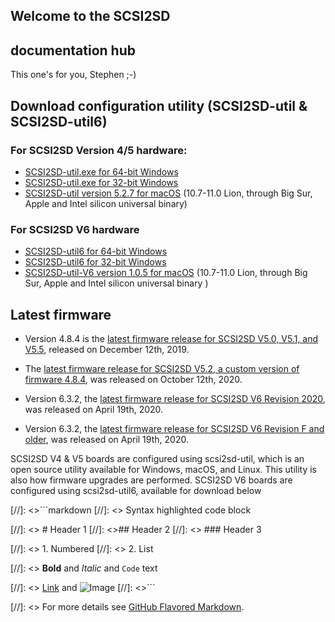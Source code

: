 ## Welcome to the SCSI2SD
## documentation hub

This one's for you, Stephen ;-)

## Download configuration utility (SCSI2SD-util & SCSI2SD-util6)

### For SCSI2SD Version 4/5 hardware:
- [SCSI2SD-util.exe for 64-bit Windows](http://scsi2sd.com/v5/files/v4.8.4-hardware-v5.2/windows/64bit/scsi2sd-util.exe)
- [SCSI2SD-util.exe for 32-bit Windows](http://scsi2sd.com/v5/files/v4.8.4-hardware-v5.2/windows/32bit/scsi2sd-util.exe)
- [SCSI2SD-util version 5.2.7 for macOS](http://github.com/rabbitholecomputing/SCSI2SD/releases/download/5.2.7/SCSI2SD-util.app.zip) (10.7-11.0 Lion, through Big Sur, Apple and Intel silicon universal binary)

### For SCSI2SD V6 hardware

- [SCSI2SD-util6 for 64-bit Windows](http://scsi2sd.com/v6/files/latest/windows/32bit/scsi2sd-util6-x86-6.3.2.zip)
- [SCSI2SD-util6 for 32-bit Windows](http://scsi2sd.com/v6/files/latest/windows/64bit/scsi2sd-util6-x64-6.3.2.zip)
- [SCSI2SD-util-V6 version 1.0.5 for macOS](http://github.com/rabbitholecomputing/SCSI2SD-util-V6/releases/download/1.0.5/SCSI2SD-util-v6.app.zip) (10.7-11.0 Lion, through Big Sur, Apple and Intel silicon universal binary )

## Latest firmware

- Version 4.8.4 is the [latest firmware release for SCSI2SD V5.0, V5.1, and V5.5](http://scsi2sd.com/v5/files/v4.8.4/firmware/firmware_bundle-v4.8.04.scsi2sd), released on December 12th, 2019.

- The [latest firmware release for SCSI2SD V5.2, a custom version of firmware 4.8.4](http://scsi2sd.com/v5/files/v4.8.4-hardware-v5.2/firmware/SCSI2SD-V52.cyacd), was released on October 12th, 2020.

- Version 6.3.2, the [latest firmware release for SCSI2SD V6 Revision 2020](https://www.scsi2sd.com/v6/files/latest/firmware.V6.2020.dfu), was released on April 19th, 2020.

- Version 6.3.2, the [latest firmware release for SCSI2SD V6 Revision F and older](https://www.scsi2sd.com/v6/files/latest/firmware.V6.revF.dfu), was released on April 19th, 2020.

SCSI2SD V4 & V5 boards are configured using scsi2sd-util, which is an open source utility available for Windows, macOS, and Linux. This utility is also how firmware upgrades are performed. 
SCSI2SD V6 boards are configured using scsi2sd-util6, available for download below



[//]: <>```markdown
[//]: <> Syntax highlighted code block

[//]: <> # Header 1
[//]: <>## Header 2
[//]: <> ### Header 3

[//]: <> 1. Numbered
[//]: <> 2. List

[//]: <> **Bold** and _Italic_ and `Code` text

[//]: <> [Link](url) and ![Image](src)
[//]: <>```

[//]: <> For more details see [GitHub Flavored Markdown](https://guides.github.com/features/mastering-markdown/).

